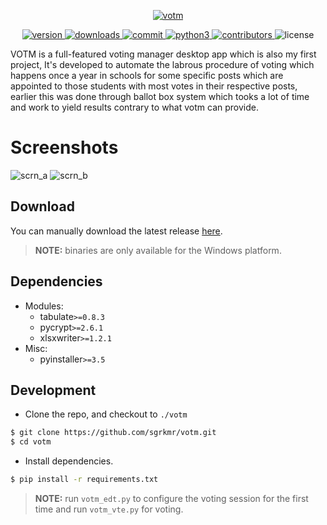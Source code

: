 <p align="center">
    <a href="https://github.com/sgrkmr/votm", alt="votm">
        <img src="https://user-images.githubusercontent.com/57829219/76256135-6d241b80-6275-11ea-96dc-f512f4a0c91a.png", alt="votm">
    </a>
</p>
<p align="center">
    <a href="https://GitHub.com/sgrkmr/votm/releases/", alt="version">
        <img src="https://img.shields.io/github/release/sgrkmr/votm.svg?style=flat-square&color=blueviolet", alt="version">
    </a>
    <a href="https://GitHub.com/sgrkmr/votm/releases/", alt="downloads">
        <img src="https://img.shields.io/github/downloads/sgrkmr/votm/total.svg?style=flat-square", alt="downloads">
    </a>
    <a href="https://github.com/sgrkmr/votm/commits/master", alt="commit">
        <img src="https://img.shields.io/github/last-commit/sgrkmr/votm?style=flat-square", alt="commit">
    </a>
    <a href="https://www.python.org/downloads/release/python-374/">
        <img src="https://img.shields.io/badge/Python-3.7-blue?style=flat-square", alt="python3">
    </a>
    <a href="https://GitHub.com/sgrkmr/votm/graphs/contributors/", alt="contributors">
        <img src="https://img.shields.io/github/contributors/sgrkmr/votm.svg?style=flat-square", alt="contributors">
    </a>
    <img src="https://img.shields.io/github/license/sgrkmr/votm.svg?style=flat-square", alt="license">
</p>

VOTM is a full-featured voting manager desktop app which is also my first project, It's developed to automate the labrous procedure of voting which happens once a year in schools for some specific posts which are appointed to those students with most votes in their respective posts, earlier this was done through ballot box system which tooks a lot of time and work to yield results contrary to what votm can provide.

# Screenshots
![scrn_a](https://user-images.githubusercontent.com/57829219/76254956-57155b80-6273-11ea-82ec-984872c89c4a.png)
![scrn_b](https://user-images.githubusercontent.com/57829219/76254969-5f6d9680-6273-11ea-9eb9-6dee2628f1f0.png)

## Download
You can manually download the latest release [here](https://github.com/sgrkmr/votm/releases).</br>
>**NOTE:** binaries are only available for the Windows platform.

## Dependencies
* Modules:
    * tabulate`>=0.8.3`
    * pycrypt`>=2.6.1`
    * xlsxwriter`>=1.2.1`
* Misc:
    * pyinstaller`>=3.5`
  
## Development
 * Clone the repo, and checkout to `./votm`
 ```sh
 $ git clone https://github.com/sgrkmr/votm.git
 $ cd votm
 ```
 * Install dependencies.
 ```sh
 $ pip install -r requirements.txt
 ```
 >**NOTE:** run `votm_edt.py` to configure the voting session for the first time and run `votm_vte.py` for voting.